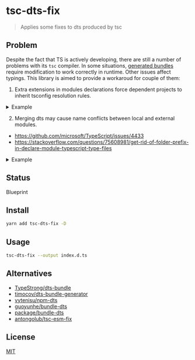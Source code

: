 # tsc-dts-fix
> Applies some fixes to dts produced by tsc

## Problem
Despite the fact that TS is actively developing, there are still a number of problems with its `tsc` compiler.
In some situations, [generated bundles](https://github.com/antongolub/tsc-esm-fix) require modification to work correctly in runtime.
Other issues affect typings. This library is aimed to provide a workaroud for couple of them:
1. Extra extensions in modules declarations force dependent projects to inherit tsconfig resolution rules.
<details>
<summary>Example</summary>

</details>

2. Merging dts may cause name conflicts between local and external modules.
* https://github.com/microsoft/TypeScript/issues/4433
* https://stackoverflow.com/questions/75608981/get-rid-of-folder-prefix-in-declare-module-typescript-type-files

<details>
<summary>Example</summary>

</details>

## Status
Blueprint

## Install
```sh
yarn add tsc-dts-fix -D
```

## Usage
```sh
tsc-dts-fix --output index.d.ts
```

## Alternatives
* [TypeStrong/dts-bundle](https://github.com/TypeStrong/dts-bundle)
* [timocov/dts-bundle-generator](https://github.com/timocov/dts-bundle-generator)
* [vytenisu/npm-dts](https://github.com/vytenisu/npm-dts)
* [guoyunhe/bundle-dts](https://github.com/guoyunhe/bundle-dts)
* [package/bundle-dts](https://www.npmjs.com/package/bundle-dts)
* [antongolub/tsc-esm-fix](https://github.com/antongolub/tsc-esm-fix)

## License
[MIT](./LICENSE)
